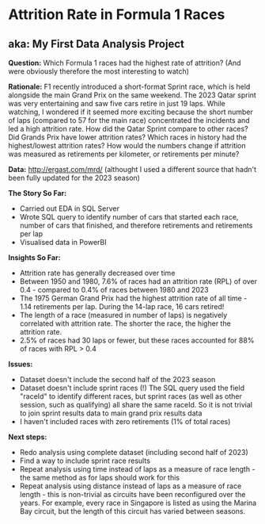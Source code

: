 # Attrition Rate in Formula 1 Races
## aka: My First Data Analysis Project

**Question:** Which Formula 1 races had the highest rate of attrition? (And were obviously therefore the most interesting to watch)

**Rationale:** F1 recently introduced a short-format Sprint race, which is held alongside the main Grand Prix on the same weekend. The 2023 Qatar sprint was very entertaining and saw five cars retire in just 19 laps. While watching, I wondered if it seemed more exciting because the short number of laps (compared to 57 for the main race) concentrated the incidents and led a high attrition rate. How did the Qatar Sprint compare to other races? Did Grands Prix have lower attrition rates? Which races in history had the highest/lowest attrition rates? How would the numbers change if attrition was measured as retirements per kilometer, or retirements per minute?

**Data:** http://ergast.com/mrd/ (althought I used a different source that hadn't been fully updated for the 2023 season)

**The Story So Far:**
- Carried out EDA in SQL Server
- Wrote SQL query to identify number of cars that started each race, number of cars that finished, and therefore retirements and retirements per lap
- Visualised data in PowerBI

**Insights So Far:**
- Attrition rate has generally decreased over time
- Between 1950 and 1980, 7.6% of races had an attrition rate (RPL) of over 0.4 - compared to 0.4% of races between 1980 and 2023
- The 1975 German Grand Prix had the highest attrition rate of all time - 1.14 retirements per lap. During the 14-lap race, 16 cars retired!
- The length of a race (measured in number of laps) is negatively correlated with attrition rate. The shorter the race, the higher the attrition rate.
- 2.5% of races had 30 laps or fewer, but these races accounted for 88% of races with RPL > 0.4

**Issues:**
- Dataset doesn't include the second half of the 2023 season
- Dataset doesn't include sprint races (!) The SQL query used the field "raceId" to identify different races, but sprint races (as well as other session, such as qualifying) all share the same raceId. So it is not trivial to join sprint results data to main grand prix results data
- I haven't included races with zero retirements (1% of total races)

**Next steps:**
- Redo analysis using complete dataset (including second half of 2023)
- Find a way to include sprint race results
- Repeat analysis using time instead of laps as a measure of race length - the same method as for laps should work for this
- Repeat analysis using distance instead of laps as a measure of race length - this is non-trivial as circuits have been reconfigured over the years. For example, every race in Singapore is listed as using the Marina Bay circuit, but the length of this circuit has varied between seasons.
